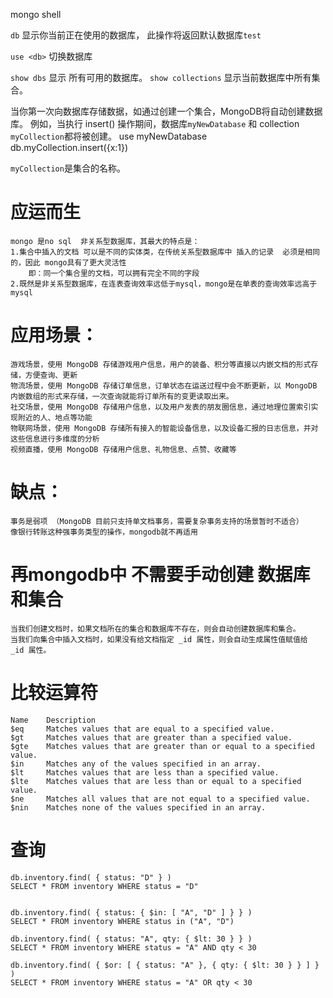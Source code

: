 mongo shell

``db`` 显示你当前正在使用的数据库， 此操作将返回默认数据库``test`` 

``use <db>`` 切换数据库 

``show dbs`` 显示 所有可用的数据库。
``show collections`` 显示当前数据库中所有集合。

当你第一次向数据库存储数据，如通过创建一个集合，MongoDB将自动创建数据库。
例如，当执行 insert() 操作期间，数据库``myNewDatabase`` 和 collection ``myCollection``都将被创建。
use myNewDatabase
db.myCollection.insert({x:1})

``myCollection``是集合的名称。

# 应运而生
    mongo 是no sql  非关系型数据库，其最大的特点是：
    1.集合中插入的文档 可以是不同的实体类，在传统关系型数据库中 插入的记录  必须是相同的，因此 mongo具有了更大灵活性
        即：同一个集合里的文档，可以拥有完全不同的字段
    2.既然是非关系型数据库，在连表查询效率远低于mysql，mongo是在单表的查询效率远高于mysql
    
# 应用场景：
    游戏场景，使用 MongoDB 存储游戏用户信息，用户的装备、积分等直接以内嵌文档的形式存储，方便查询、更新
    物流场景，使用 MongoDB 存储订单信息，订单状态在运送过程中会不断更新，以 MongoDB 内嵌数组的形式来存储，一次查询就能将订单所有的变更读取出来。
    社交场景，使用 MongoDB 存储用户信息，以及用户发表的朋友圈信息，通过地理位置索引实现附近的人、地点等功能
    物联网场景，使用 MongoDB 存储所有接入的智能设备信息，以及设备汇报的日志信息，并对这些信息进行多维度的分析
    视频直播，使用 MongoDB 存储用户信息、礼物信息、点赞、收藏等 

# 缺点：
    事务是弱项 （MongoDB 目前只支持单文档事务，需要复杂事务支持的场景暂时不适合）
    像银行转账这种强事务类型的操作，mongodb就不再适用
    
    
# 再mongodb中 不需要手动创建 数据库和集合
    当我们创建文档时，如果文档所在的集合和数据库不存在，则会自动创建数据库和集合。
    当我们向集合中插入文档时，如果没有给文档指定 _id 属性，则会自动生成属性值赋值给 _id 属性。
    
# 比较运算符
    
    Name	Description
    $eq	    Matches values that are equal to a specified value.
    $gt	    Matches values that are greater than a specified value.
    $gte	Matches values that are greater than or equal to a specified value.
    $in	    Matches any of the values specified in an array.
    $lt 	Matches values that are less than a specified value.
    $lte	Matches values that are less than or equal to a specified value.
    $ne 	Matches all values that are not equal to a specified value.
    $nin	Matches none of the values specified in an array. 
    
# 查询

    db.inventory.find( { status: "D" } )
    SELECT * FROM inventory WHERE status = "D"
    

    db.inventory.find( { status: { $in: [ "A", "D" ] } } )
    SELECT * FROM inventory WHERE status in ("A", "D")
    
    db.inventory.find( { status: "A", qty: { $lt: 30 } } )
    SELECT * FROM inventory WHERE status = "A" AND qty < 30
    
    db.inventory.find( { $or: [ { status: "A" }, { qty: { $lt: 30 } } ] } )
    SELECT * FROM inventory WHERE status = "A" OR qty < 30
    
    
    